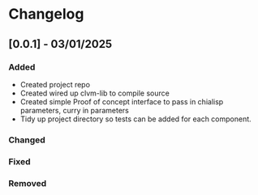 # Changelog

## [0.0.1] - 03/01/2025

### Added

- Created project repo
- Created wired up clvm-lib to compile source
- Created simple Proof of concept interface to pass in chialisp parameters, curry in parameters
- Tidy up project directory so tests can be added for each component.

### Changed

### Fixed

### Removed
